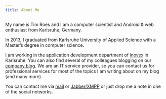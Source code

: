 ```yaml
---
title: About Me
---
```


My name is Tim Roes and I am a computer scientist and Android & web enthusiast from Karlsruhe, Germany.

In 2013, I graduated from Karlsruhe University of Applied Science with a Master’s degree in computer science.

I am working in the application development department of [inovex](http://www.inovex.de/?utm_source=Tim%20Roes&utm_medium=referral&utm_campaign=Tim%20Roes_About%20Me) in Karlsruhe. You can also find several of my colleagues blogging on our [company blog](https://blog.inovex.de). We are an IT service provider, so you can contact us for professional services for most of the topics I am writing about on my blog (and many more).

You can contact me via [mail](mailto:mail@timroes.de) or [Jabber/XMPP](xmpp:tim.roes@jabber.werosys.de) or just drop me a note in one of the social networks.
